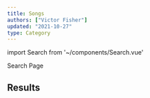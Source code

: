 ```yaml
---
title: Songs
authors: ["Victor Fisher"]
updated: "2021-10-27"
type: Category
---
```


import Search from '~/components/Search.vue'

<g-link to="/search">Search Page</g-link>

## Results

<Search category="Song" />

